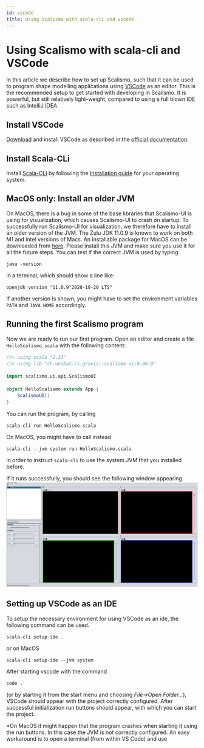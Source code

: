```yaml
---
id: vscode
title: Using Scalismo with scala-cli and vscode 
---
```


# Using Scalismo with scala-cli and VSCode

In this article we describe how to set up Scalismo, such that it can be used to program shape modelling applications using [VSCode](https://code.visualstudio.com/) as an editor.
This is the recommended setup to get started with developing in Scalismo. It is powerful, but still relatively light-weight, compared to using a full blown IDE such as IntelliJ IDEA.

## Install VSCode

[Download](https://code.visualstudio.com/Download) and install VSCode as described
in the [official documentation](https://code.visualstudio.com/docs/setup/setup-overview).


## Install Scala-CLi
Install [Scala-CLI](https://scala-cli.virtuslab.org/) by following the 
[Installation guide](https://scala-cli.virtuslab.org/install) for your operating system. 


## MacOS only: Install an older JVM

On MacOS, there is a bug in some of the base libraries that Scalismo-UI is using for visualization, which causes Scalismo-UI to crash on startup. To successfully run Scalismo-UI for visualization, we therefore have to install an older version of the JVM. 
The Zulu JDK 11.0.9 is known to work on both M1 and intel versions of Macs. An installable package for MacOS can be downloaded from [here](https://cdn.azul.com/zulu/bin/zulu11.43.21-ca-fx-jdk11.0.9-macosx_x64.dmg). Please install this JVM and make sure you use it for all the future steps. You can test if the correct JVM is used by typing 
```
java -version
```
in a terminal, which should show a line like:
```
openjdk version "11.0.9"2020-10-20 LTS"
```
If another version is shown, you might have to set the environment variables ```PATH``` and ```JAVA_HOME``` accordingly. 

## Running the first Scalismo program

Now we are ready to run our first program. 
Open an editor and create a file ```HelloScalismo.scala``` with the following content:
```scala
//> using scala "2.13"
//> using lib "ch.unibas.cs.gravis::scalismo-ui:0.90.0"

import scalismo.ui.api.ScalismoUI

object HelloScalismo extends App {
    ScalismoUI()
}
```

You can run the program, by calling 
```
scala-cli run HelloScalismo.scala
```

On MacOS, you might have to call instead 
```
scala-cli --jvm system run HelloScalismo.scala
```
in order to instruct `scala-cli` to use the system JVM that you installed before. 

If it runs successfully, you should see the following window appearing
![scalismo-ui](images/scalismo-ui-empty.png)



## Setting up VSCode as an IDE

To setup the necessary environment for using VSCode as an ide, the following command can be used. 
```
scala-cli setup-ide .
```
or on MacOS
```
scala-cli setup-ide --jvm system 
```

After starting vscode with the command 
```
code . 
```
(or by starting it from the start menu and choosing *File->Open Folder...*), 
VSCode should appear with the project correctly configured. 
After successful initialization run buttons should appear, with which you can start 
the project.

*On MacOS it might happen that the program crashes when starting it using the run 
buttons. In this case the JVM is not correctly configured. An easy workaround is 
to open a terminal (from within VS Code) and use 
```scala